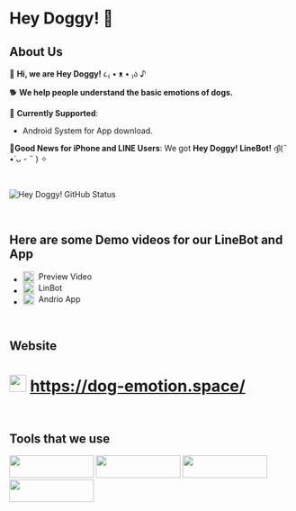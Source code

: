 # Hey Doggy! 🐾
## About Us

🐶 **Hi, we are Hey Doggy!** ૮₍ • ᴥ • ₎ა ♪

🐕 **We help people understand the basic emotions of dogs.**

🦴 **Currently Supported**:
   - Android System for App download.

🐩**Good News for iPhone and LINE Users**:
We got **Hey Doggy! LineBot!** ദ്ദി(˵ •̀ ᴗ - ˵ ) ✧

</br>

![Hey Doggy! GitHub Status](https://github-readme-stats.vercel.app/api?username=YourGitHubUsername&show_icons=true&theme=tokyonight&custom_title=Hey%20Doggy!%20GitHub%20Status)



</br>

## Here are some Demo videos for our LineBot and App
- <a href="https://www.youtube.com/watch?v=1w2M-5WNSK8" target="_blank" style="display: flex; align-items: center; text-decoration: none;">
    <img src="https://upload.wikimedia.org/wikipedia/commons/thumb/4/42/YouTube_icon_%282013-2017%29.png/480px-YouTube_icon_%282013-2017%29.png" alt="YouTube Logo" width="20" height="20" style="margin-right: 8px;">
    Preview Video 
  </a>

- <a href="https://www.youtube.com/watch?v=T5kKySmiGqU" target="_blank" style="display: flex; align-items: center; text-decoration: none;">
    <img src="https://upload.wikimedia.org/wikipedia/commons/thumb/4/42/YouTube_icon_%282013-2017%29.png/480px-YouTube_icon_%282013-2017%29.png" alt="YouTube Logo" width="20" height="20" style="margin-right: 8px;">
    LinBot
  </a>

- <a href="https://www.youtube.com/watch?v=FmdBq1JazY8" target="_blank" style="display: flex; align-items: center; text-decoration: none;">
    <img src="https://upload.wikimedia.org/wikipedia/commons/thumb/4/42/YouTube_icon_%282013-2017%29.png/480px-YouTube_icon_%282013-2017%29.png" alt="YouTube Logo" width="20" height="20" style="margin-right: 8px;">
    Andrio App
  </a>



</br>

## Website
<h1>
  <span>
    <img src="https://img.shields.io/badge/-%E2%9E%A1-blue?style=flat-square" width="30" height="30"/>
    <a href="https://dog-emotion.space/">https://dog-emotion.space/</a>
  </span>




</br>
</br>


## Tools that we use 
<span> 
  <img src="https://img.shields.io/badge/-Docker-2496ED?style=flat-square&logo=docker&logoColor=white" width="150" height="40"/>
  <img src="https://img.shields.io/badge/-Python-3776AB?style=flat-square&logo=python&logoColor=white" width="150" height="40"/>
  <img src="https://img.shields.io/badge/-n8n-0C4CCF?style=flat-square&logo=n8n&logoColor=white" width="150" height="40"/>
  <img src="https://img.shields.io/badge/-Figma-F24E1E?style=flat-square&logo=figma&logoColor=white" width="150" height="40"/>
</span>















